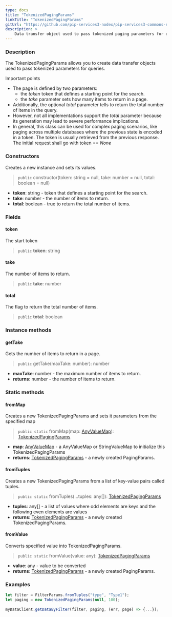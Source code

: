 ```yaml
---
type: docs
title: "TokenizedPagingParams"
linkTitle: "TokenizedPagingParams"
gitUrl: "https://github.com/pip-services3-nodex/pip-services3-commons-nodex"
description: > 
    Data transfer object used to pass tokenized paging parameters for queries. 
---
```


### Description

The TokenizedPagingParams allows you to create data transfer objects used to pass tokenized parameters for queries.

Important points

- The page is defined by two parameters:
    - the *token* token that defines a starting point for the search.
    - the *take* parameter sets how many items to return in a page.
- Additionally, the optional *total* parameter tells to return the total number of items in the query.
- However, not all implementations support the *total* parameter because its generation may lead to severe performance implications.
- In general, this class can be used for complex paging scenarios, like paging across multiple databases where the previous state is encoded in a token. The token is usually retrieved from the previous response. The initial request shall go with token == *None*

### Constructors
Creates a new instance and sets its values.

> `public` constructor(token: string = null, take: number = null, total: boolean = null)
- **token**: string - token that defines a starting point for the search.
- **take**: number - the number of items to return. 
- **total**: boolean - true to return the total number of items.


### Fields

<span class="hide-title-link">

#### token
The start token
> `public` **token**: string

#### take
The number of items to return.
> `public` **take**: number

#### total
The flag to return the total number of items.
> `public` **total**: boolean

</span>


### Instance methods

#### getTake
Gets the number of items to return in a page.

> `public` getTake(maxTake: number): number

- **maxTake**: number - the maximum number of items to return.
- **returns**: number - the number of items to return.

### Static methods

#### fromMap
Creates a new TokenizedPagingParams and sets it parameters from the specified map

> `public static` fromMap(map: [AnyValueMap](../any_value_map)): [TokenizedPagingParams]()

- **map**: [AnyValueMap](../any_value_map) - a AnyValueMap or StringValueMap to initialize this TokenizedPagingParams
- **returns**: [TokenizedPagingParams]() - a newly created PagingParams.


#### fromTuples
Creates a new TokenizedPagingParams from a list of key-value pairs called tuples.

> `public static` fromTuples(...tuples: any[]): [TokenizedPagingParams]()

- **tuples**: any[] - a list of values where odd elements are keys and the following even elements are values
- **returns**: [TokenizedPagingParams]() - a newly created TokenizedPagingParams.


#### fromValue
Converts specified value into TokenizedPagingParams.

> `public static` fromValue(value: any): [TokenizedPagingParams]()

- **value**: any - value to be converted
- **returns**: [TokenizedPagingParams]() - a newly created PagingParams.

### Examples

```typescript
let filter = FilterParams.fromTuples("type", "Type1");
let paging = new TokenizedPagingParams(null, 100);
     
myDataClient.getDataByFilter(filter, paging, (err, page) => {...});
```
